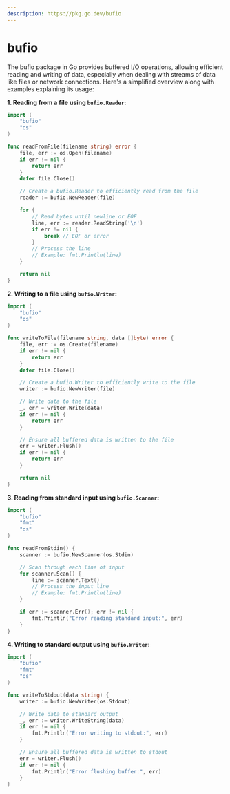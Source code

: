 ```yaml
---
description: https://pkg.go.dev/bufio
---
```


# bufio

The bufio package in Go provides buffered I/O operations, allowing efficient reading and writing of data, especially when dealing with streams of data like files or network connections. Here's a simplified overview along with examples explaining its usage:

**1. Reading from a file using `bufio.Reader`:**

```go
import (
    "bufio"
    "os"
)

func readFromFile(filename string) error {
    file, err := os.Open(filename)
    if err != nil {
        return err
    }
    defer file.Close()

    // Create a bufio.Reader to efficiently read from the file
    reader := bufio.NewReader(file)

    for {
        // Read bytes until newline or EOF
        line, err := reader.ReadString('\n')
        if err != nil {
            break // EOF or error
        }
        // Process the line
        // Example: fmt.Println(line)
    }

    return nil
}
```

**2. Writing to a file using `bufio.Writer`:**

```go
import (
    "bufio"
    "os"
)

func writeToFile(filename string, data []byte) error {
    file, err := os.Create(filename)
    if err != nil {
        return err
    }
    defer file.Close()

    // Create a bufio.Writer to efficiently write to the file
    writer := bufio.NewWriter(file)

    // Write data to the file
    _, err = writer.Write(data)
    if err != nil {
        return err
    }

    // Ensure all buffered data is written to the file
    err = writer.Flush()
    if err != nil {
        return err
    }

    return nil
}
```

**3. Reading from standard input using `bufio.Scanner`:**

```go
import (
    "bufio"
    "fmt"
    "os"
)

func readFromStdin() {
    scanner := bufio.NewScanner(os.Stdin)

    // Scan through each line of input
    for scanner.Scan() {
        line := scanner.Text()
        // Process the input line
        // Example: fmt.Println(line)
    }

    if err := scanner.Err(); err != nil {
        fmt.Println("Error reading standard input:", err)
    }
}
```

**4. Writing to standard output using `bufio.Writer`:**

```go
import (
    "bufio"
    "fmt"
    "os"
)

func writeToStdout(data string) {
    writer := bufio.NewWriter(os.Stdout)

    // Write data to standard output
    _, err := writer.WriteString(data)
    if err != nil {
        fmt.Println("Error writing to stdout:", err)
    }

    // Ensure all buffered data is written to stdout
    err = writer.Flush()
    if err != nil {
        fmt.Println("Error flushing buffer:", err)
    }
}
```
